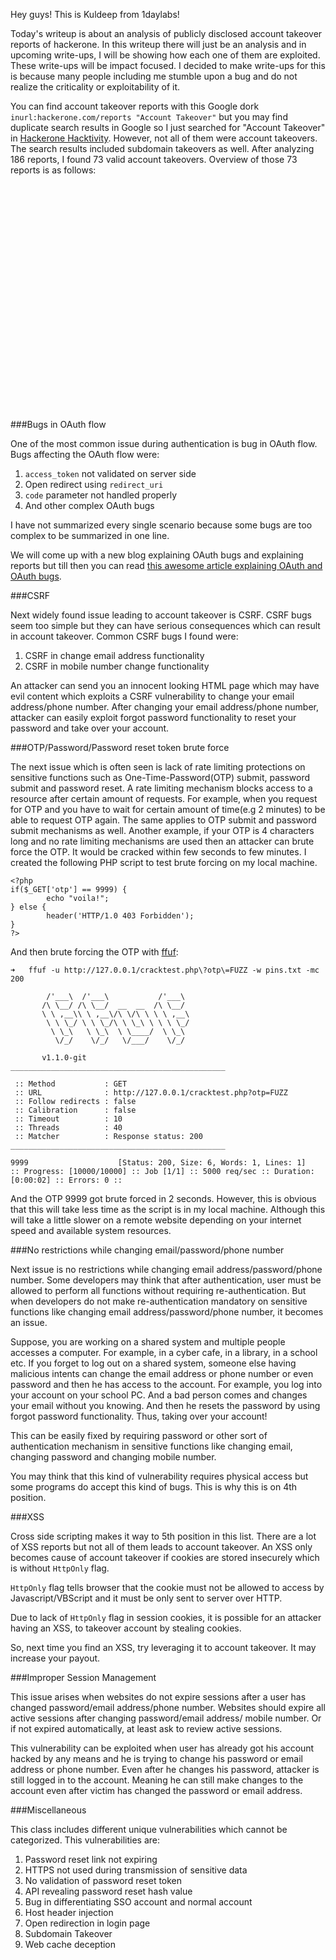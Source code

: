 
<script>
window.onload = function() {

var chart = new CanvasJS.Chart("chartContainer", {
	animationEnabled: true,
	title: {
		text: "Publicly disclosed Account Takeover reports on HackerOne"
	},
	data: [{
		type: "pie",
		startAngle: 240,
		indexLabel: "{label} {y}",
		dataPoints: [
			{y: 16, label: "Bugs in OAuth flow"},
			{y: 15, label: "CSRF"},
			{y: 14, label: "OTP/Password/Password reset token brute force"},
			{y: 8, label: "No restrictions while changing email/password/phone number"},
			{y: 5, label: "XSS"},
			{y: 4, label: "Improper session management"},
			{y: 11, label: "Miscellaneous"}
		]
	}]
});
chart.render();

}
</script>
Hey guys! This is Kuldeep from 1daylabs!

Today's writeup is about an analysis of publicly disclosed account takeover reports of hackerone. In this writeup there will just be an analysis and in upcoming write-ups, I will be showing how each one of them are exploited. These write-ups will be impact focused. I decided to make write-ups for this is because many people including me stumble upon a bug and do not realize the criticality or exploitability of it.

You can find account takeover reports with this Google dork `inurl:hackerone.com/reports "Account Takeover"` but you may find duplicate search results in Google so I just searched for "Account Takeover" in [Hackerone Hacktivity](https://hackerone.com/hacktivity). However, not all of them were account takeovers. The search results included subdomain takeovers as well. After analyzing 186 reports, I found 73 valid account takeovers. Overview of those 73 reports is as follows:

<br><div id="chartContainer" style="height: 300px; width: 100%;"></div>
<script src="https://canvasjs.com/assets/script/canvasjs.min.js"></script><br>

###Bugs in OAuth flow

One of the most common issue during authentication is bug in OAuth flow. Bugs affecting the OAuth flow were:

1.	`access_token` not validated on server side
2.	Open redirect using `redirect_uri`
3.	`code` parameter not handled properly
4.	And other complex OAuth bugs

I have not summarized every single scenario because some bugs are too complex to be summarized in one line.

We will come up with a new blog explaining OAuth bugs and explaining reports but till then you can read [this awesome article explaining OAuth and OAuth bugs](https://medium.com/a-bugz-life/the-wondeful-world-of-oauth-bug-bounty-edition-af3073b354c1).

###CSRF

Next widely found issue leading to account takeover is CSRF. CSRF bugs seem too simple but they can have serious consequences which can result in account takeover. Common CSRF bugs I found were:

1.	CSRF in change email address functionality
2.	CSRF in mobile number change functionality

An attacker can send you an innocent looking HTML page which may have evil content which exploits a CSRF vulnerability to change your email address/phone number. After changing your email address/phone number, attacker can easily exploit forgot password functionality to reset your password and take over your account.

###OTP/Password/Password reset token brute force

The next issue which is often seen is lack of rate limiting protections on sensitive functions such as One-Time-Password(OTP) submit, password submit and password reset. A rate limiting mechanism blocks access to a resource after certain amount of requests. For example, when you request for OTP and you have to wait for certain amount of time(e.g 2 minutes) to be able to request OTP again. The same applies to OTP submit and password submit mechanisms as well. Another example, if your OTP is 4 characters long and no rate limiting mechanisms are used then an attacker can brute force the OTP. It would be cracked within few seconds to few minutes. I created the following PHP script to test brute forcing on my local machine.

```
<?php
if($_GET['otp'] == 9999) {
        echo "voila!";
} else {
        header('HTTP/1.0 403 Forbidden');
}
?>
```

And then brute forcing the OTP with [ffuf](https://github.com/ffuf/ffuf):


```
➜	ffuf -u http://127.0.0.1/cracktest.php\?otp\=FUZZ -w pins.txt -mc 200

        /'___\  /'___\           /'___\       
       /\ \__/ /\ \__/  __  __  /\ \__/       
       \ \ ,__\\ \ ,__\/\ \/\ \ \ \ ,__\      
        \ \ \_/ \ \ \_/\ \ \_\ \ \ \ \_/      
         \ \_\   \ \_\  \ \____/  \ \_\       
          \/_/    \/_/   \/___/    \/_/       

       v1.1.0-git
________________________________________________

 :: Method           : GET
 :: URL              : http://127.0.0.1/cracktest.php?otp=FUZZ
 :: Follow redirects : false
 :: Calibration      : false
 :: Timeout          : 10
 :: Threads          : 40
 :: Matcher          : Response status: 200
________________________________________________

9999                    [Status: 200, Size: 6, Words: 1, Lines: 1]
:: Progress: [10000/10000] :: Job [1/1] :: 5000 req/sec :: Duration: [0:00:02] :: Errors: 0 ::
```
And the OTP 9999 got brute forced in 2 seconds. However, this is obvious that this will take less time as the script is in my local machine. Although this will take a little slower on a remote website depending on your internet speed and available system resources.

###No restrictions while changing email/password/phone number

Next issue is no restrictions while changing email address/password/phone number. Some developers may think that after authentication, user must be allowed to perform all functions without requiring re-authentication. But when developers do not make re-authentication mandatory on sensitive functions like changing email address/password/phone number, it becomes an issue.

Suppose, you are working on a shared system and multiple people accesses a computer. For example, in a cyber cafe, in a library, in a school etc. If you forget to log out on a shared system, someone else having malicious intents can change the email address or phone number or even password and then he has access to the account. For example, you log into your account on your school PC. And a bad person comes and changes your email without you knowing. And then he resets the password by using forgot password functionality. Thus, taking over your account!

This can be easily fixed by requiring password or other sort of authentication mechanism in sensitive functions like changing email, changing password and changing mobile number.

You may think that this kind of vulnerability requires physical access but some programs do accept this kind of bugs. This is why this is on 4th position.

###XSS

Cross side scripting makes it way to 5th position in this list. There are a lot of XSS reports but not all of them leads to account takeover. An XSS only becomes cause of account takeover if cookies are stored insecurely which is without `HttpOnly` flag.

`HttpOnly` flag tells browser that the cookie must not be allowed to access by Javascript/VBScript and it must be only sent to server over HTTP.

Due to lack of `HttpOnly` flag in session cookies, it is possible for an attacker having an XSS, to takeover account by stealing cookies.

So, next time you find an XSS, try leveraging it to account takeover. It may increase your payout.


###Improper Session Management

This issue arises when websites do not expire sessions after a user has changed password/email address/phone number. Websites should expire all active sessions after changing password/email address/ mobile number. Or if not expired automatically, at least ask to review active sessions.

This vulnerability can be exploited when user has already got his account hacked by any means and he is trying to change his password or email address or phone number. Even after he changes his password, attacker is still logged in to the account. Meaning he can still make changes to the account even after victim has changed the password or email address.

###Miscellaneous

This class includes different unique vulnerabilities which cannot be categorized. This vulnerabilities are:

1.	Password reset link not expiring
2.	HTTPS not used during transmission of sensitive data
3.	No validation of password reset token
4.	API revealing password reset hash value
5.	Bug in differentiating SSO account and normal account
6.	Host header injection
7.	Open redirection in login page
8.	Subdomain Takeover
9.	Web cache deception
